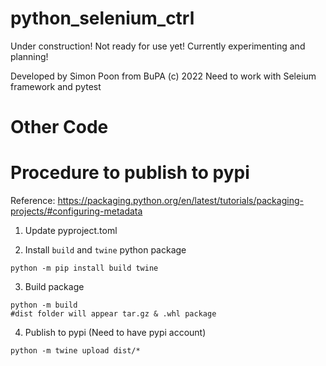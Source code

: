 # python_selenium_ctrl

Under construction! Not ready for use yet! Currently experimenting and planning!

Developed by Simon Poon from BuPA (c) 2022
Need to work with Seleium framework and pytest

# Other Code


# Procedure to publish to pypi

Reference: https://packaging.python.org/en/latest/tutorials/packaging-projects/#configuring-metadata

1. Update pyproject.toml

2. Install `build` and `twine` python package

```shell
python -m pip install build twine
```

3. Build package
```shell
python -m build
#dist folder will appear tar.gz & .whl package
```

4. Publish to pypi (Need to have pypi account)
```shell
python -m twine upload dist/*
```
